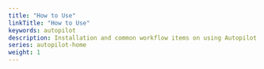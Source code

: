 ```yaml
---
title: "How to Use"
linkTitle: "How to Use"
keywords: autopilot
description: Installation and common workflow items on using Autopilot
series: autopilot-home
weight: 1
---
```

